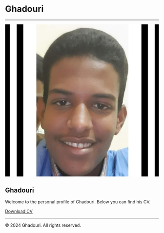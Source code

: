 # Ghadouri

---

![Ghadouri's Picture](ghadouri-picture.jpg)

## Ghadouri

Welcome to the personal profile of Ghadouri. Below you can find his CV.

[Download CV](ghadouri-cv.pdf)

---

&copy; 2024 Ghadouri. All rights reserved.
